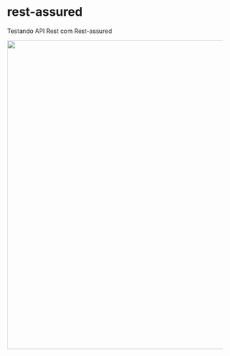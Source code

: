 # rest-assured
Testando API Rest com Rest-assured

<p align="center">
        <a href="https://www.linkedin.com/in/allan-pereira-abrahao/">
            <img align="center" width="1280" height="720"  src="/restassured.png" />
        </a>
</p>
